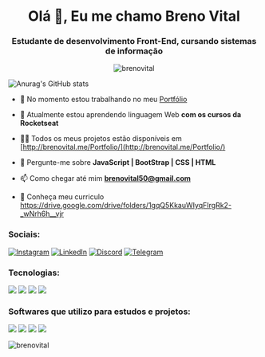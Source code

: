 <h1 align="center">Olá 👋, Eu me chamo Breno Vital</h1>
<h3 align="center">Estudante de desenvolvimento Front-End, cursando sistemas de informação</h3>

<p align="center"><img src="https://komarev.com/ghpvc/?username=brenovital&label=Profile%20views&color=0e75b6&style=flat" alt="brenovital" /> </p>

![Anurag's GitHub stats](https://github-readme-stats.vercel.app/api?username=brenovital&show_icons=true&theme=radical)

- 🔭 No momento estou trabalhando no meu [Portfólio](http://brenovital.me/Portfolio/)

- 🌱 Atualmente estou aprendendo linguagem Web **com os cursos da Rocketseat**

- 👨‍💻 Todos os meus projetos estão disponíveis em [http://brenovital.me/Portfolio/](http://brenovital.me/Portfolio/)

- 💬 Pergunte-me sobre **JavaScript | BootStrap | CSS | HTML**

- 📫 Como chegar até mim **brenovital50@gmail.com**

- 📄 Conheça meu curriculo https://drive.google.com/drive/folders/1gqQ5KkauWIyqFIrgRk2-_wNrh6h__vjr

<h3 align="left">Sociais:</h3>

[![Instagram](https://img.shields.io/badge/Instagram-E4405F?style=for-the-badge&logo=instagram&logoColor=white)](https://www.instagram.com/brenovitall) [![LinkedIn](https://img.shields.io/badge/LinkedIn-0077B5?style=for-the-badge&logo=linkedin&logoColor=white)](https://www.linkedin.com/in/breno-vital-020405123/) [![Discord](https://img.shields.io/badge/Discord-7289DA?style=for-the-badge&logo=discord&logoColor=white)]() [![Telegram](https://img.shields.io/badge/Telegram-2CA5E0?style=for-the-badge&logo=telegram&logoColor=white)]()

<h3 align="left">Tecnologias:</h3>

[![](https://img.shields.io/badge/HTML5-E34F26?style=for-the-badge&logo=html5&logoColor=white)]() [![](https://img.shields.io/badge/CSS3-1572B6?style=for-the-badge&logo=css3&logoColor=white)]() [![](https://img.shields.io/badge/JavaScript-323330?style=for-the-badge&logo=javascript&logoColor=F7DF1E)]() [![](https://img.shields.io/badge/Bootstrap-563D7C?style=for-the-badge&logo=bootstrap&logoColor=white)]() 
<h3 align="left">Softwares que utilizo para estudos e projetos:</h3>

[![](https://img.shields.io/badge/Visual_Studio_Code-0078D4?style=for-the-badge&logo=visual%20studio%20code&logoColor=white)]() [![](https://img.shields.io/badge/Google_chrome-4285F4?style=for-the-badge&logo=Google-chrome&logoColor=white)]() [![](https://img.shields.io/badge/Canva-%2300C4CC.svg?&style=for-the-badge&logo=Canva&logoColor=white)]() [![](https://img.shields.io/badge/Windows-AMD-0078D6?style=for-the-badge&logo=windows&logoColor=white)]()

<p><img align="left" src="https://github-readme-stats.vercel.app/api/top-langs?username=brenovital&show_icons=true&locale=en&layout=compact" alt="brenovital" /> </p>
